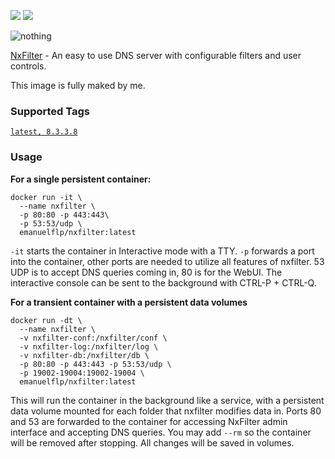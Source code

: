 [![](https://images.microbadger.com/badges/image/emanuelflp/nxfilter.svg)](https://microbadger.com/images/emanuelflp/nxfilter "Get your own image badge on microbadger.com")  [![](https://images.microbadger.com/badges/version/emanuelflp/nxfilter.svg)](https://microbadger.com/images/emanuelflp/nxfilter "Get your own version badge on microbadger.com")


![nothing](http://www.nxfilter.org/p2/wp-content/uploads/2014/07/rb_logo41.png)

[NxFilter](http://www.nxfilter.org/) - An easy to use DNS server with configurable filters and user controls.

This image is fully maked by me.

### Supported Tags

[`latest, 8.3.3.8`](https://github.com/emanuelflp/nxfilter/)

### Usage

**For a single persistent container:**
```
docker run -it \
  --name nxfilter \
  -p 80:80 -p 443:443\
  -p 53:53/udp \
  emanuelflp/nxfilter:latest
```
```-it``` starts the container in Interactive mode with a TTY. ```-p``` forwards a port into the container, other ports are needed to utilize all features of nxfilter. 53 UDP is to accept DNS queries coming in, 80 is for the WebUI. The interactive console can be sent to the background with CTRL-P + CTRL-Q.



**For a transient container with a persistent data volumes**
```
docker run -dt \
  --name nxfilter \
  -v nxfilter-conf:/nxfilter/conf \
  -v nxfilter-log:/nxfilter/log \
  -v nxfilter-db:/nxfilter/db \
  -p 80:80 -p 443:443 -p 53:53/udp \
  -p 19002-19004:19002-19004 \
  emanuelflp/nxfilter:latest
```

This will run the container in the background like a service, with a persistent data volume mounted for each folder that nxfilter modifies data in. Ports 80 and 53 are forwarded to the container for accessing NxFilter admin interface and accepting DNS queries. You may add ```--rm``` so the container will be removed after stopping. All changes will be saved in volumes.
